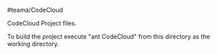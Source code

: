 #teama/CodeCloud

CodeCloud Project files. 

To build the project execute "ant CodeCloud" from this directory as the working
directory.
